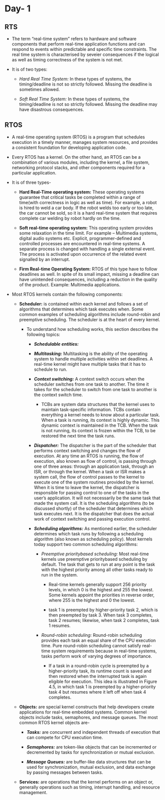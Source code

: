 # Day- 1

## RTS

- The term “real-time system” refers to hardware and software components that perform real-time application functions and can respond to events within predictable and specific time constraints. The real time system is characterised by seveier consequences if the logical as well as timing correctness of the system is not met.

- It is of two types:

    - *Hard Real Time System:* In these types of systems, the timing/deadline is not so strictly followed. Missing the deadline is sometimes allowed.

    - *Soft Real Time System:* In these types of systems, the timing/deadline is not so strictly followed. Missing the deadline may have disastrous consequences.

## RTOS

- A real-time operating system (RTOS) is a program that schedules execution in a timely manner, manages system resources, and provides a consistent foundation for developing application code.

- Every RTOS has a kernel. On the other hand, an RTOS can be a combination of various modules, including the kernel, a file system, networking protocol stacks, and other components required for a particular application.

- It is of three types-

    - **Hard Real-Time operating system:** These operating systems guarantee that critical tasks be completed within a range of time(with correctness in logic as well as time). For example, a robot is hired to weld a car body. If the robot welds too early or too late, the car cannot be sold, so it is a hard real-time system that requires complete car welding by robot hardly on the time. 

    - **Soft real-time operating system:** This operating system provides some relaxation in the time limit. For example – Multimedia systems, digital audio systems etc. Explicit, programmer-defined and controlled processes are encountered in real-time systems. A separate process is changed with handling a single external event. The process is activated upon occurrence of the related event signalled by an interrupt. 

    - **Firm Real-time Operating System:** RTOS of this type have to follow deadlines as well. In spite of its small impact, missing a deadline can have unintended consequences, including a reduction in the quality of the product. Example: Multimedia applications.

    
- Most RTOS kernels contain the following components:

    - **Scheduler:** is contained within each kernel and follows a set of algorithms that determines which task executes when. Some common examples of scheduling algorithms include round-robin and preemptive scheduling. The scheduler is at the heart of every kernel.

        - To understand how scheduling works, this section describes the following topics:

            - ***Schedulable entities:***

            - ***Multitasking:*** Multitasking is the ability of the operating system to handle multiple activities within set deadlines. A real-time kernel might have multiple tasks that it has to schedule to run.


            - ***Context switching:*** A context switch occurs when the scheduler switches from one task to another. The time it takes for the scheduler to switch from one task to another is the context switch time.

                - TCBs are system data structures that the kernel uses to maintain task-specific information. TCBs contain everything a kernel needs to know about a particular task. When a task is running, its context is highly dynamic. This dynamic context is maintained in the TCB. When the task is not running, its context is frozen within the TCB, to be restored the next time the task runs.


            - ***Dispatcher:*** The dispatcher is the part of the scheduler that performs context switching and changes the flow of execution. At any time an RTOS is running, the flow of execution, also known as flow of control, is passing through one of three areas: through an application task, through an ISR, or through the kernel. When a task or ISR makes a system call, the flow of control passes to the kernel to execute one of the system routines provided by the kernel. When it is time to leave the kernel, the dispatcher is responsible for passing control to one of the tasks in the user’s application. It will not necessarily be the same task that made the system call. It is the scheduling algorithms (to be discussed shortly) of the scheduler that determines which task executes next. It is the dispatcher that does the actual work of context switching and passing execution control.

            - ***Scheduling algorithms:*** As mentioned earlier, the scheduler determines which task runs by following a scheduling algorithm (also known as scheduling policy). Most kernels today support two common scheduling algorithms:

                - *Preemptive prioritybased scheduling:* Most real-time kernels use preemptive prioritybased scheduling by default. The task that gets to run at any point is the task with the highest priority among all other tasks ready to run in the system. 
                    - Real-time kernels generally support 256 priority levels, in which 0 is the highest and 255 the lowest. Some kernels appoint the priorities in reverse order, where 255 is the highest and 0 the lowest.

                    - task 1 is preempted by higher-priority task 2, which is then preempted by task 3. When task 3 completes, task 2 resumes; likewise, when task 2 completes, task 1 resumes.


                - *Round-robin scheduling:* Round-robin scheduling provides each task an equal share of the CPU execution time. Pure round-robin scheduling cannot satisfy real-time system requirements because in real-time systems, tasks perform work of varying degrees of importance.

                    - If a task in a round-robin cycle is preempted by a higher-priority task, its runtime count is saved and then restored when the interrupted task is again eligible for execution. This idea is illustrated in Figure 4.5, in which task 1 is preempted by a higher-priority task 4 but resumes where it left off when task 4 completes.


    - **Objects:** are special kernel constructs that help developers create applications for real-time embedded systems. Common kernel objects include tasks, semaphores, and message queues. The most common RTOS kernel objects are-

        - ***Tasks:*** are concurrent and independent threads of execution that can compete for CPU execution time.

        - ***Semaphores:*** are token-like objects that can be incremented or decremented by tasks for synchronization or mutual exclusion.

        - ***Message Queues:*** are buffer-like data structures that can be used for synchronization, mutual exclusion, and data exchange by passing messages between tasks.
        

    - **Services:** are operations that the kernel performs on an object or, generally operations such as timing, interrupt handling, and resource management.




